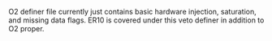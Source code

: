 O2 definer file currently just contains basic hardware injection, saturation, and missing data flags.  ER10 is covered under this veto definer in addition to O2 proper.